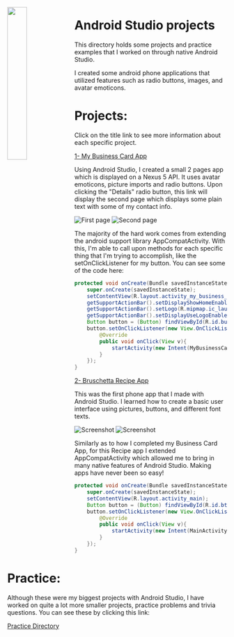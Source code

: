 <!-- Technology logo picture and title -->
<img src="img/android_studio_logo.jpg" width = 30% length = 30% align = left><h1>Android Studio projects</h1>

<!-- Technology welcome message -->
This directory holds some projects and practice examples that I worked on through native Android Studio.

I created some android phone applications that utilized features such as radio buttons, images, and avatar emoticons.

# Projects:

Click on the title link to see more information about each specific project.

[1- My Business Card App](https://github.com/lgc13/LucasCosta_portfolio/tree/master/android_studio/MyBusinessCard_app_project)

<!-- My Business Card app BIO -->
Using Android Studio, I created a small 2 pages app which is displayed on a Nexus 5 API. It uses avatar emoticons, picture imports and radio buttons. Upon clicking the "Details" radio button, this link will display the second page which displays some plain text with some of my contact info.

![First page](MyBusinessCard_app_project/img/my_app.png)
![Second page](MyBusinessCard_app_project/img/my_app2.png)

<!-- Code explanation -->
The majority of the hard work comes from extending the android support library AppCompatActivity. With this, I'm able to call upon methods for each specific thing that I'm trying to accomplish, like the setOnClickListener for my button. You can see some of the code here:

<!-- Code snippet --> 
```java
protected void onCreate(Bundle savedInstanceState) {
    super.onCreate(savedInstanceState);
    setContentView(R.layout.activity_my_business_card);
    getSupportActionBar().setDisplayShowHomeEnabled(true);
    getSupportActionBar().setLogo(R.mipmap.ic_launcher);
    getSupportActionBar().setDisplayUseLogoEnabled(true);
    Button button = (Button) findViewById(R.id.button);
    button.setOnClickListener(new View.OnClickListener(){
        @Override
        public void onClick(View v){
            startActivity(new Intent(MyBusinessCard.this, Details.class));
        }
    });
}
```

[2- Bruschetta Recipe App](https://github.com/lgc13/LucasCosta_portfolio/tree/master/android_studio/Recipe_app_project)

<!-- Bruschetta Recipe app BIO -->
This was the first phone app that I made with Android Studio. I learned how to create a basic user interface using pictures, buttons, and different font texts.

![Screenshot](Recipe_app_project/img/user1.png)
![Screenshot](Recipe_app_project/img/user2.png)

<!-- Code explanation -->
Similarly as to how I completed my Business Card App, for this Recipe app I extended AppCompatActivity which allowed me to bring in many native features of Android Studio. Making apps have never been so easy!

```java
protected void onCreate(Bundle savedInstanceState) {
    super.onCreate(savedInstanceState);
    setContentView(R.layout.activity_main);
    Button button = (Button) findViewById(R.id.btnRecipe);
    button.setOnClickListener(new View.OnClickListener(){
        @Override
        public void onClick(View v){
            startActivity(new Intent(MainActivity.this, Recipe.class));
        }
    });
}
```

# Practice:

Although these were my biggest projects with Android Studio, I have worked on quite a lot more smaller projects, practice problems and trivia questions. You can see these by clicking this link:

[Practice Directory](https://github.com/lgc13/LucasCosta_portfolio/tree/master/android_studio/practice)
